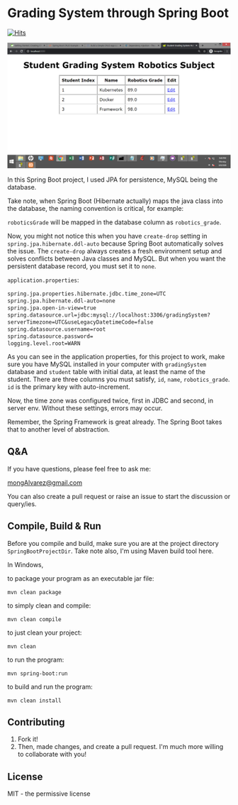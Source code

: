 # Grading System through Spring Boot
[![Hits](https://hits.seeyoufarm.com/api/count/incr/badge.svg?url=https%3A%2F%2Fgithub.com%2Fxdvrx1%2FStudentGradingSystem&count_bg=%2379C83D&title_bg=%23555555&icon=&icon_color=%23E7E7E7&title=PAGE+VIEWS&edge_flat=false)](https://hits.seeyoufarm.com)

![GUI](resources/screenshot1.png)

In this Spring Boot project, I used JPA for persistence, MySQL being the 
database.

Take note, when Spring Boot (Hibernate actually) maps the java 
class into the database, the naming convention is critical, for example:

`roboticsGrade` will be mapped in the database column as
`robotics_grade`.

Now, you might not notice this when you have `create-drop` setting
in `spring.jpa.hibernate.ddl-auto` because
Spring Boot automatically solves the issue.
The `create-drop` always creates a fresh environment setup and
solves conflicts between Java classes and MySQL.
But when you want the persistent
database record, you must set it to `none`. 

`application.properties`:
```
spring.jpa.properties.hibernate.jdbc.time_zone=UTC
spring.jpa.hibernate.ddl-auto=none
spring.jpa.open-in-view=true
spring.datasource.url=jdbc:mysql://localhost:3306/gradingSystem?serverTimezone=UTC&useLegacyDatetimeCode=false
spring.datasource.username=root
spring.datasource.password=
logging.level.root=WARN
```

As you can see in the application properties, for this project to work, make sure
you have MySQL installed in your computer with `gradingSystem` database and
`student` table with initial data, at least the name of the student. There are 
three columns you must satisfy, `id`, `name`, `robotics_grade`. `id` is
the primary key with auto-increment.

Now, the time zone was configured twice, first in JDBC and second, in server env.
Without these settings, errors may occur.

Remember, the Spring Framework is great already. The Spring Boot takes that to another
level of abstraction.	

## Q&A

If you have questions, please feel free to ask me: 

<mongAlvarez@gmail.com>
   
You can also create a pull request or raise
an issue to start the discussion or query/ies.

## Compile, Build & Run
Before you compile and build, make sure you are at the project directory
`SpringBootProjectDir`. Take note also, I'm using Maven build tool here. 

In Windows,

to package your program as an executable jar file:

	mvn clean package

to simply clean and compile:

	mvn clean compile

to just clean your project:

	mvn clean

to run the program:

	mvn spring-boot:run

to build and run the program:

	mvn clean install


## Contributing

1. Fork it!
2. Then, made changes, and create a pull request. 
I'm much more willing to collaborate with you!

## License

MIT - the permissive license
